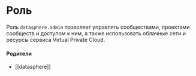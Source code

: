 # Роль

Роль `datasphere.admin` позволяет управлять сообществами, проектами сообществ и доступом к ним, а также использовать облачные сети и ресурсы сервиса Virtual Private Cloud.


#### Родители

- [[datasphere]]
